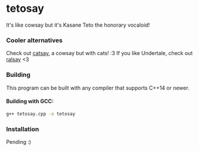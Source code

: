 # tetosay

It's like cowsay but it's Kasane Teto the honorary vocaloid!

### Cooler alternatives 
Check out [catsay](https://github.com/sdx6/catsay), a cowsay but with cats! :3 
If you like Undertale, check out [ralsay](https://github.com/Bikoil/ralsay) <3 

### Building
This program can be built with any compiler that supports C++14 or newer.

#### Building with GCC:
```sh
g++ tetosay.cpp -o tetosay
```

### Installation
Pending :)
